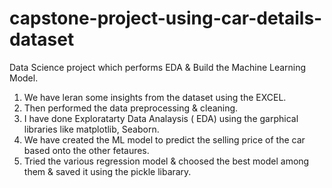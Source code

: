 # capstone-project-using-car-details-dataset
Data Science project which performs EDA &  Build the Machine Learning Model. 

1. We have leran some insights from the dataset using the EXCEL.
2. Then performed the data preprocessing & cleaning.
3. I have done Exploratarty Data Analaysis ( EDA) using the garphical libraries like matplotlib, Seaborn. 
4. We have created the ML model to predict the selling price of the car based onto the other fetaures.
5. Tried the various regression model & choosed the best model among them & saved it using the pickle libarary. 

